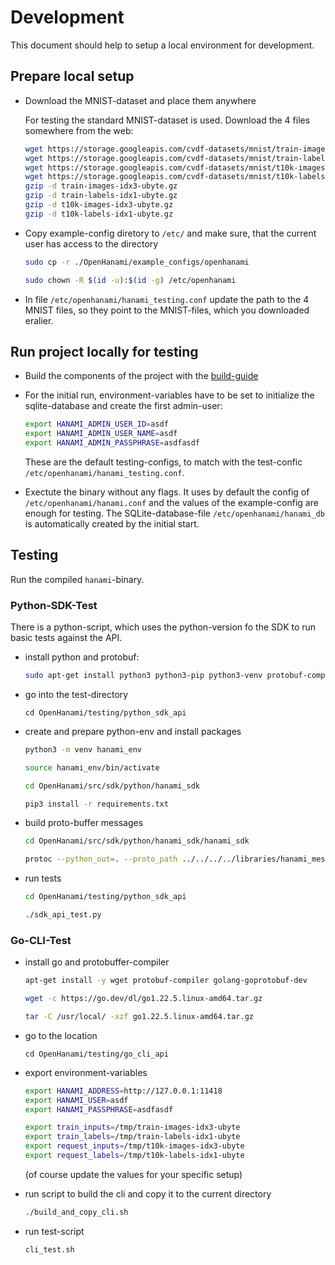 # Development

This document should help to setup a local environment for development.

## Prepare local setup

-   Download the MNIST-dataset and place them anywhere

    For testing the standard MNIST-dataset is used. Download the 4 files somewhere from the web:

    ```bash
    wget https://storage.googleapis.com/cvdf-datasets/mnist/train-images-idx3-ubyte.gz
    wget https://storage.googleapis.com/cvdf-datasets/mnist/train-labels-idx1-ubyte.gz
    wget https://storage.googleapis.com/cvdf-datasets/mnist/t10k-images-idx3-ubyte.gz
    wget https://storage.googleapis.com/cvdf-datasets/mnist/t10k-labels-idx1-ubyte.gz
    gzip -d train-images-idx3-ubyte.gz
    gzip -d train-labels-idx1-ubyte.gz
    gzip -d t10k-images-idx3-ubyte.gz
    gzip -d t10k-labels-idx1-ubyte.gz
    ```

-   Copy example-config diretory to `/etc/` and make sure, that the current user has access to the
    directory

    ```bash
    sudo cp -r ./OpenHanami/example_configs/openhanami

    sudo chown -R $(id -u):$(id -g) /etc/openhanami
    ```

-   In file `/etc/openhanami/hanami_testing.conf` update the path to the 4 MNIST files, so they
    point to the MNIST-files, which you downloaded eralier.

## Run project locally for testing

-   Build the components of the project with the [build-guide](/repo/build_guide/)

-   For the initial run, environment-variables have to be set to initialize the sqlite-database and
    create the first admin-user:

    ```bash
    export HANAMI_ADMIN_USER_ID=asdf
    export HANAMI_ADMIN_USER_NAME=asdf
    export HANAMI_ADMIN_PASSPHRASE=asdfasdf
    ```

    These are the default testing-configs, to match with the test-confic
    `/etc/openhanami/hanami_testing.conf`.

-   Exectute the binary without any flags. It uses by default the config of
    `/etc/openhanami/hanami.conf` and the values of the example-config are enough for testing. The
    SQLite-database-file `/etc/openhanami/hanami_db` is automatically created by the initial start.

## Testing

Run the compiled `hanami`-binary.

### Python-SDK-Test

There is a python-script, which uses the python-version fo the SDK to run basic tests against the
API.

-   install python and protobuf:

    ```bash
    sudo apt-get install python3 python3-pip python3-venv protobuf-compiler
    ```

-   go into the test-directory

    `cd OpenHanami/testing/python_sdk_api`

-   create and prepare python-env and install packages

    ```bash
    python3 -m venv hanami_env

    source hanami_env/bin/activate

    cd OpenHanami/src/sdk/python/hanami_sdk

    pip3 install -r requirements.txt
    ```

-   build proto-buffer messages

    ```bash
    cd OpenHanami/src/sdk/python/hanami_sdk/hanami_sdk

    protoc --python_out=. --proto_path ../../../../libraries/hanami_messages/protobuffers  hanami_messages.proto3
    ```

-   run tests

    ```bash
    cd OpenHanami/testing/python_sdk_api

    ./sdk_api_test.py
    ```

### Go-CLI-Test

-   install go and protobuffer-compiler

    ```bash
    apt-get install -y wget protobuf-compiler golang-goprotobuf-dev

    wget -c https://go.dev/dl/go1.22.5.linux-amd64.tar.gz

    tar -C /usr/local/ -xzf go1.22.5.linux-amd64.tar.gz
    ```

-   go to the location

    ```
    cd OpenHanami/testing/go_cli_api
    ```

-   export environment-variables

    ```bash
    export HANAMI_ADDRESS=http://127.0.0.1:11418
    export HANAMI_USER=asdf
    export HANAMI_PASSPHRASE=asdfasdf

    export train_inputs=/tmp/train-images-idx3-ubyte
    export train_labels=/tmp/train-labels-idx1-ubyte
    export request_inputs=/tmp/t10k-images-idx3-ubyte
    export request_labels=/tmp/t10k-labels-idx1-ubyte
    ```

    (of course update the values for your specific setup)

-   run script to build the cli and copy it to the current directory

    ```bash
    ./build_and_copy_cli.sh
    ```

-   run test-script

    ```bash
    cli_test.sh
    ```
